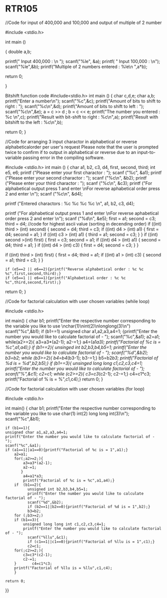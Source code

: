 # RTR105
//Code for input of 400,000 and 100,000 and output of multiple of 2 number


#include <stdio.h>

int main ()

{  double a,b;

printf(" Input 400,000 : \n ");
scanf("%le", &a);
printf( " Input 100,000 : \n");
scanf("%le",&b);
printf("Multiple of 2 numbers entered :  %le\n ",a*b);

return 0;


}

Bitshift function code
#include<stdio.h>
int  main ()
{
char c,d,e;
char a,b;
printf("Enter a number\n");
scanf("%c",&c);
printf("Amount of bits to shift to right : ");
scanf("%c\n",&d);
printf("Amount of bits to shift to left : ");
scanf("%c\n",&e);
a = c >> d ;
b = c << e;
printf("The number you entered : %c \n",c);
printf("Result with bit-shift to right : %c\n",a);
printf("Result with bitshift to the left : %c\n",b);

return 0;
}


//Code for arranging 3 input charactor in alphabetical or reverse alphabeticalorder per user's request
Please note that the user is prompted twice to confirm if to output in alphabetical or reverse due to an input-to-variable passing error in the compiling software. 

#include <stdio.h>
int
main ()
{
  char a1, b2, c3, d4, first, second, third;
  int e5, e6;
  printf ("Please enter your first charactor : ");
  scanf ("%c", &a1);
  printf ("Please enter your second charactor : ");
  scanf ("%c\n", &b2);
  printf ("Please enter your third charactor : ");
  scanf ("%c\n", &c3);
  printf
    ("For alphabetical output press 1 and enter \nFor reverse aphabetical order press 2 and enter \n");
  scanf ("%c\n", &d4);

  printf ("Entered charactors : %c %c %c %c \n", a1, b2, c3, d4);

  printf
    ("For alphabetical output press 1 and enter \nFor reverse aphabetical order press 2 and enter \n");
  scanf ("%d\n", &e5);
  first = a1;
  second = c3;
  third = d4;
//code for highest ascii value (sorting in decending order)
  if ((int) third > (int) second)
    {
      second = d4;
      third = c3;
      if ((int) d4 > (int) a1)
	{
	  first = d4;
	  second = a1;
	}
      if ((int) c3 > (int) a1)
	{
	  third = a1;
	  second = c3;
	}
    }
  if ((int) second
    >(int) first)
    {
      first = c3;
      second = a1;
      if ((int) d4 > (int) a1)
	{
	  second = d4;
	  third = a1;
	}
      if ((int) d4 > (int) c3)
	{
	  first = d4;
	  second = c3;
	}
    }

  if ((int) third > (int) first)
    {
      first = d4;
      third = a1;
      if ((int) a1 > (int) c3)
	{
	  second = a1;
	  third = c3;
	}
    }
    
    if (e5==2 || e6==2){printf("Reverse alphabetical order : %c %c %c",first,second,third);}
    if (e5==1 || e6==1){printf("Alphabetical order : %c %c %c",third,second,first);}
  return 0;
}


//Code for factorial calculation with user chosen variables (while loop)

#include <stdio.h>

int main() {
 char b1;
    printf("Enter the respective number corresponding to the variable you like to use \nchar(1)\nint(2)\nlonglong(3)\n")
    scanf("%c",&b1);
    if (b1==1)
    unsigned char a1,a2,a3,a4=1;
    {printf("Enter the number you would like to calculate factorial of - ");
    scanf("%c",&a1);
        a2=a1;
        while(a2>=2){
            a3=a3*(a2-1);
            a2-=1;}
            a4=(a1*a3);
            printf("Factorial of %c is = %c",a1,a4);}
        if  (b1==2){
              unsinged int b2,b3,b4,b5=1;
              printf("Enter the number you would like to calculate factorial of - ");
              scanf("%d",&b2);
              b3=b2;
        while (b3>=2){
                  b4=b4*(b3-1);
                  b3-=1;}
                  b5=b2*b3;
                  printf("Factorial of %d is = %d",b2,b5);}
		  if (b1==3){
            unsinged long long c1,c2,c3,c4=1;
            printf("Enter the number you would like to calculate factorial of - ");
              scanf("%",&c1);
              c2=c1;
        while (c2>=2){
            c3=c3*(c2-1);
            c2-=1;}
	    c4=c1*c3;
        printf("Factorial of % is = %",c1,c4);}
return 0;
}

//Code for factorial calculation with user chosen variables (for loop)

#include <stdio.h>

int main() {
    char b1;
    printf("Enter the respective number corresponding to the variable you like to use char(1) int(2) long long int(3)\n");
    scanf("%c",&b1);
    
    if (b1==1){
    unsigned char a1,a2,a3,a4=1;
    printf("Enter the number you would like to calculate factorial of - ");
    scanf("%c",&a1);
    if (a1==1||a1==0){printf("Factorial of %c is = 1",a1);}
        a2=a1;
        for(;a2>=2;){
            a3=a3*(a2-1);
            a2-=1;
           }
            a4=a1*a3;
            printf("Factorial of %c is = %c",a1,a4);}
        if  (b1==2){
              unsigned int b2,b3,b4,b5=1;
              printf("Enter the number you would like to calculate factorial of - ");
              scanf("%d",&b2);
              if (b2==1||b2==0){printf("Factorial of %d is = 1",b2);}
              b3=b2;
        for (;b3>=2;)
        if (b1==3){
            unsigned long long int c1,c2,c3,c4=1;
            printf("Enter the number you would like to calculate factorial of - ");
              scanf("%llu",&c1);
              if (c1==1||c1==0){printf("Factorial of %llu is = 1",c1);}
              c2=c1;
        for(;c2>=2;){
            c3=c3*(c2-1);
            c2-=1;
        }       c4=c1*c3;
        printf("Factorial of %llu is = %llu",c1,c4);
        }
        
    return 0;
}}
